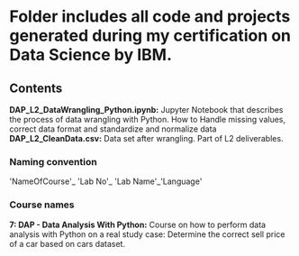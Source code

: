 # Folder includes all code and projects generated during my certification on Data Science by IBM.

## Contents
**DAP_L2_DataWrangling_Python.ipynb:** Jupyter Notebook that describes the process of data wrangling with Python. How to Handle missing values, correct data format and standardize and normalize data  
**DAP_L2_CleanData.csv:** Data set after wrangling. Part of L2 deliverables.


### Naming convention
'NameOfCourse'_ 'Lab No'_ 'Lab Name'_'Language'

### Course names
**7: DAP - Data Analysis With Python:** Course on how to perform data analysis with Python on a real study case: Determine the correct sell price of a car based on cars dataset.
